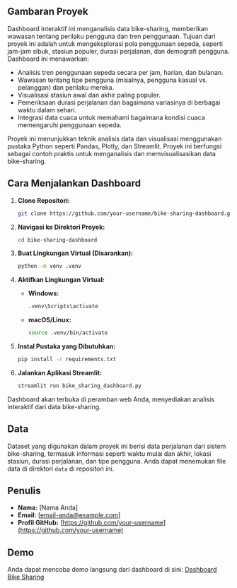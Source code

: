 ## Gambaran Proyek

Dashboard interaktif ini menganalisis data bike-sharing, memberikan wawasan tentang perilaku pengguna dan tren penggunaan. Tujuan dari proyek ini adalah untuk mengeksplorasi pola penggunaan sepeda, seperti jam-jam sibuk, stasiun populer, durasi perjalanan, dan demografi pengguna. Dashboard ini menawarkan:

- Analisis tren penggunaan sepeda secara per jam, harian, dan bulanan.
- Wawasan tentang tipe pengguna (misalnya, pengguna kasual vs. pelanggan) dan perilaku mereka.
- Visualisasi stasiun awal dan akhir paling populer.
- Pemeriksaan durasi perjalanan dan bagaimana variasinya di berbagai waktu dalam sehari.
- Integrasi data cuaca untuk memahami bagaimana kondisi cuaca memengaruhi penggunaan sepeda.

Proyek ini menunjukkan teknik analisis data dan visualisasi menggunakan pustaka Python seperti Pandas, Plotly, dan Streamlit. Proyek ini berfungsi sebagai contoh praktis untuk menganalisis dan memvisualisasikan data bike-sharing.

## Cara Menjalankan Dashboard

1. **Clone Repositori:**
   ```bash
   git clone https://github.com/your-username/bike-sharing-dashboard.git
   ```

2. **Navigasi ke Direktori Proyek:**
   ```bash
   cd bike-sharing-dashboard
   ```

3. **Buat Lingkungan Virtual (Disarankan):**
   ```bash
   python -m venv .venv
   ```

4. **Aktifkan Lingkungan Virtual:**
   - **Windows:**
     ```bash
     .venv\Scripts\activate
     ```
   - **macOS/Linux:**
     ```bash
     source .venv/bin/activate
     ```

5. **Instal Pustaka yang Dibutuhkan:**
   ```bash
   pip install -r requirements.txt
   ```

6. **Jalankan Aplikasi Streamlit:**
   ```bash
   streamlit run bike_sharing_dashboard.py
   ```

Dashboard akan terbuka di peramban web Anda, menyediakan analisis interaktif dari data bike-sharing.

## Data

Dataset yang digunakan dalam proyek ini berisi data perjalanan dari sistem bike-sharing, termasuk informasi seperti waktu mulai dan akhir, lokasi stasiun, durasi perjalanan, dan tipe pengguna. Anda dapat menemukan file data di direktori `data` di repositori ini.

## Penulis

- **Nama:** [Nama Anda]
- **Email:** [email-anda@example.com]
- **Profil GitHub:** [https://github.com/your-username](https://github.com/your-username)

## Demo

Anda dapat mencoba demo langsung dari dashboard di sini: [Dashboard Bike Sharing](https://bike-sharing-dashboard-demo.com)
